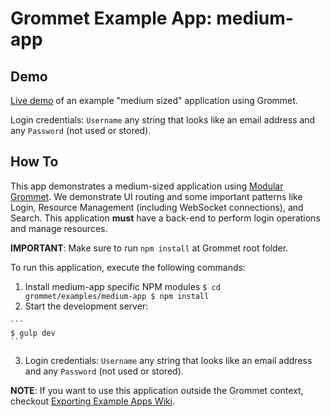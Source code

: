 # Grommet Example App: medium-app

## Demo
[Live demo](http://grommet.io/medium-app) of an example "medium sized" application using Grommet. 

Login credentials: `Username` any string that looks like an email address and any `Password` (not used or stored).

## How To
This app demonstrates a medium-sized application using [Modular Grommet](http://grommet.io/docs/documentation/modular-grommet).
We demonstrate UI routing and some important patterns like Login, Resource Management (including WebSocket connections), and Search. This application **must** have a back-end to perform login operations and manage resources.

**IMPORTANT**: Make sure to run `npm install` at Grommet root folder.

To run this application, execute the following commands:

  1. Install medium-app specific NPM modules
    ```
    $ cd grommet/examples/medium-app
    $ npm install
    ```
  2. Start the development server:

    ```
    $ gulp dev
    ```

  3. Login credentials: `Username` any string that looks like an email address and any `Password` (not used or stored).

  **NOTE**: If you want to use this application outside the Grommet context, checkout [Exporting Example Apps Wiki](https://github.com/HewlettPackard/grommet/wiki/Exporting-examples-from-Grommet).
